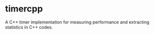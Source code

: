 timercpp
=======

A C++ timer implementation for measuring performance and extracting statistics in C++ codes.
